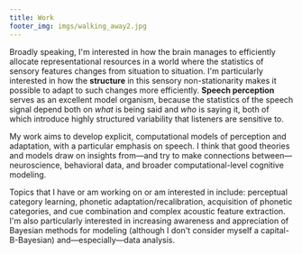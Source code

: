 ```yaml
---
title: Work
footer_img: imgs/walking_away2.jpg
---
```


Broadly speaking, I'm interested in how the brain manages to efficiently
allocate representational resources in a world where the statistics of sensory
features changes from situation to situation. I'm particularly interested in how
the **structure** in this sensory non-stationarity makes it possible to adapt to
such changes more efficiently. **Speech perception** serves as an excellent
model organism, because the statistics of the speech signal depend both on
*what* is being said and *who* is saying it, both of which introduce highly
structured variability that listeners are sensitive to.

My work aims to develop explicit, computational models of perception and
adaptation, with a particular emphasis on speech. I think that good theories and
models draw on insights from—and try to make connections between—neuroscience,
behavioral data, and broader computational-level cognitive modeling.

Topics that I have or am working on or am interested in include: perceptual
category learning, phonetic adaptation/recalibration, acquisition of phonetic
categories, and cue combination and complex acoustic feature extraction. I'm
also particularly interested in increasing awareness and appreciation of
Bayesian methods for modeling (although I don't consider myself a
capital-B-Bayesian) and—especially—data analysis.


<!-- 

a general mission statement

papers

list of projects?

-->
